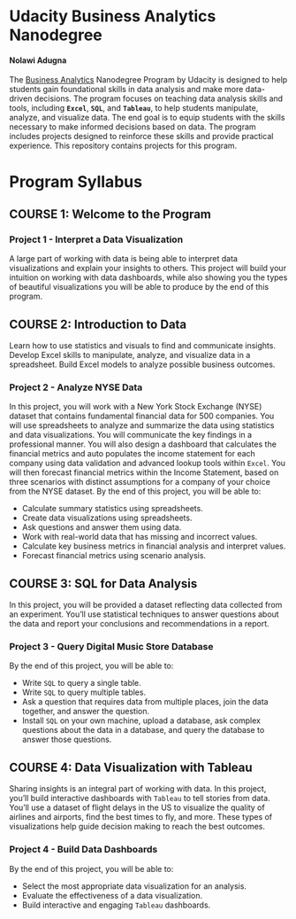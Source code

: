 
# Udacity Business Analytics Nanodegree

#### Nolawi Adugna

The [Business Analytics](https://www.udacity.com/course/business-analytics-nanodegree--nd098) Nanodegree Program by Udacity is designed to help students gain foundational skills in data analysis and make more data-driven decisions. The program focuses on teaching data analysis skills and tools, including **`Excel`**, **`SQL`**, and **`Tableau`**, to help students manipulate, analyze, and visualize data. The end goal is to equip students with the skills necessary to make informed decisions based on data. The program includes projects designed to reinforce these skills and provide practical experience. This repository contains projects for this program.

# Program Syllabus

## COURSE 1: Welcome to the Program
### Project 1 - Interpret a Data Visualization 
A large part of working with data is being able to interpret data visualizations and explain your insights to others. This project will build your intuition on working with data dashboards, while also showing you the types of beautiful visualizations you will be able to produce by the end of this program.

## COURSE 2: Introduction to Data
Learn how to use statistics and visuals to find and communicate insights. Develop Excel skills to manipulate, analyze, and visualize data in a spreadsheet. Build Excel models to analyze possible business outcomes.
### Project 2 - Analyze NYSE Data
In this project, you will work with a New York Stock Exchange (NYSE) dataset that contains
fundamental financial data for 500 companies. You will use spreadsheets to analyze and summarize the data using statistics and data visualizations. You will communicate the key findings in a professional manner. You will also design a dashboard that calculates the financial metrics and auto populates the income statement for each company using data validation and advanced lookup tools within `Excel`. You will then forecast financial metrics within the Income Statement, based on three scenarios with distinct assumptions for a company of your choice from the NYSE dataset. By the end of this project, you will be able to:
- Calculate summary statistics using spreadsheets.
- Create data visualizations using spreadsheets.
- Ask questions and answer them using data.
- Work with real-world data that has missing and incorrect values.
- Calculate key business metrics in financial analysis and interpret values.
- Forecast financial metrics using scenario analysis.

## COURSE 3: SQL for Data Analysis
In this project, you will be provided a dataset reflecting data collected from an experiment. You’ll use statistical techniques to answer questions about the data and report your conclusions and recommendations in a report.
### Project 3 - Query Digital Music Store Database 
By the end of this project, you will be able to:
- Write `SQL` to query a single table.
- Write `SQL` to query multiple tables.
- Ask a question that requires data from multiple places, join the data together, and answer the question.
- Install `SQL` on your own machine, upload a database, ask complex questions about the data in a database, and query the database to answer those questions.

## COURSE 4: Data Visualization with Tableau
Sharing insights is an integral part of working with data. In this project, you’ll build interactive dashboards with `Tableau` to tell stories from data. You’ll use a dataset of flight delays in the US to visualize the quality of airlines and airports, find the best times to fly, and more. These types of visualizations help guide decision making to reach the best outcomes.
### Project 4 - Build Data Dashboards
By the end of this project, you will be able to:
- Select the most appropriate data visualization for an analysis.
- Evaluate the effectiveness of a data visualization.
- Build interactive and engaging `Tableau` dashboards.







